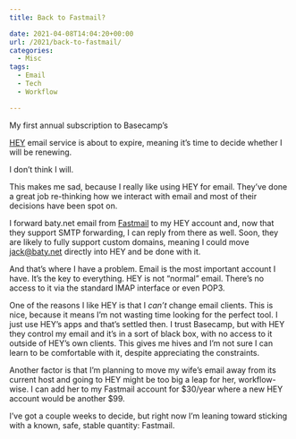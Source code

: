 ```yaml
---
title: Back to Fastmail?

date: 2021-04-08T14:04:20+00:00
url: /2021/back-to-fastmail/
categories:
  - Misc
tags:
  - Email
  - Tech
  - Workflow

---
```

<!--kg-card-begin: html-->My first annual subscription to Basecamp&#8217;s 

[HEY][1] email service is about to expire, meaning it&#8217;s time to decide whether I will be renewing.

I don&#8217;t think I will.

This makes me sad, because I really like using HEY for email. They&#8217;ve done a great job re-thinking how we interact with email and most of their decisions have been spot on.

I forward baty.net email from [Fastmail][2] to my HEY account and, now that they support SMTP forwarding, I can reply from there as well. Soon, they are likely to fully support custom domains, meaning I could move jack@baty.net directly into HEY and be done with it.

And that&#8217;s where I have a problem. Email is the most important account I have. It&#8217;s the key to everything. HEY is not &#8220;normal&#8221; email. There&#8217;s no access to it via the standard IMAP interface or even POP3.

One of the reasons I like HEY is that I _can&#8217;t_ change email clients. This is nice, because it means I&#8217;m not wasting time looking for the perfect tool. I just use HEY&#8217;s apps and that&#8217;s settled then. I trust Basecamp, but with HEY they control my email and it&#8217;s in a sort of black box, with no access to it outside of HEY&#8217;s own clients. This gives me hives and I&#8217;m not sure I can learn to be comfortable with it, despite appreciating the constraints.

Another factor is that I&#8217;m planning to move my wife&#8217;s email away from its current host and going to HEY might be too big a leap for her, workflow-wise. I can add her to my Fastmail account for $30/year where a new HEY account would be another $99.

I&#8217;ve got a couple weeks to decide, but right now I&#8217;m leaning toward sticking with a known, safe, stable quantity: Fastmail.

<!--kg-card-end: html-->

 [1]: https://hey.com
 [2]: https://www.fastmail.com